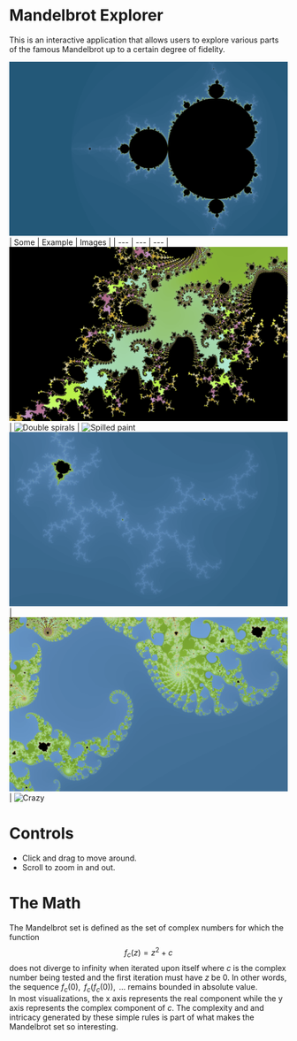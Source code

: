 # Mandelbrot Explorer
This is an interactive application that allows users to explore various parts of the famous Mandelbrot up to a certain degree of fidelity.

![Mandelbrot Big Picture](https://github.com/jmielc2/Mandelbrot-Explorer/blob/main/Documents/big-picture-view.png?raw=true)
| Some | Example | Images |
| --- | --- | --- |
![Octopus](https://github.com/jmielc2/Mandelbrot-Explorer/blob/main/Documents/octopus.png?raw=true) | ![Double spirals](https://github.com/jmielc2/Mandelbrot-Explorer/blob/main/Documents/double-spirals.png?raw=true) | ![Spilled paint](https://github.com/jmielc2/Mandelbrot-Explorer/blob/main/Documents/spilled-paint.png?raw=true)
![Lightning](https://github.com/jmielc2/Mandelbrot-Explorer/blob/main/Documents/lightning.png?raw=true) | ![Curls](https://github.com/jmielc2/Mandelbrot-Explorer/blob/main/Documents/curls.png?raw=true) | ![Crazy](https://github.com/jmielc2/Mandelbrot-Explorer/blob/main/Documents/crazy.png?raw=true)

# Controls
- Click and drag to move around.
- Scroll to zoom in and out.

# The Math
The Mandelbrot set is defined as the set of complex numbers for which the function
$$f_{c}(z) = z^2 + c$$
does not diverge to infinity when iterated upon itself where *c* is the complex number being tested and the first iteration must have *z* be 0. In other words, the sequence $`f_{c}(0),\text{ } f_{c}(f_{c}(0)),\text{ ...}`$ remains bounded in absolute value.
<br>
In most visualizations, the x axis represents the real component while the y axis represents the complex component of *c*. The complexity and and intricacy generated by these simple rules is part of what makes the Mandelbrot set so interesting.
